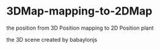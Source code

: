 # 3DMap-mapping-to-2DMap

the position from 3D Position mapping to 2D Position plant 

the 3D scene created by babaylonjs


